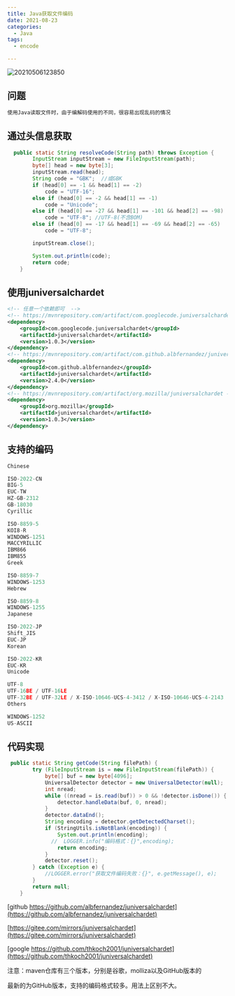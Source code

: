 ```yaml
---
title: Java获取文件编码
date: 2021-08-23
categories:
  - Java
tags:
  - encode

---
```



![20210506123850](https://cdn.jsdelivr.net/gh/qbmzc/images/md/20210506123850.png)

<!-- more -->

## 问题

```bash
使用Java读取文件时，由于编解码使用的不同，很容易出现乱码的情况
```

## 通过头信息获取

```java
  public static String resolveCode(String path) throws Exception {
        InputStream inputStream = new FileInputStream(path);
        byte[] head = new byte[3];
        inputStream.read(head);
        String code = "GBK";  //或GBK
        if (head[0] == -1 && head[1] == -2)
            code = "UTF-16";
        else if (head[0] == -2 && head[1] == -1)
            code = "Unicode";
        else if (head[0] == -27 && head[1] == -101 && head[2] == -98)
            code = "UTF-8"; //UTF-8(不含BOM)
        else if (head[0] == -17 && head[1] == -69 && head[2] == -65)
            code = "UTF-8";

        inputStream.close();

        System.out.println(code);
        return code;
    }
```

## 使用juniversalchardet

```xml
<!-- 任意一个依赖即可  -->
<!-- https://mvnrepository.com/artifact/com.googlecode.juniversalchardet/juniversalchardet -->
<dependency>
    <groupId>com.googlecode.juniversalchardet</groupId>
    <artifactId>juniversalchardet</artifactId>
    <version>1.0.3</version>
</dependency>
<!-- https://mvnrepository.com/artifact/com.github.albfernandez/juniversalchardet -->
<dependency>
    <groupId>com.github.albfernandez</groupId>
    <artifactId>juniversalchardet</artifactId>
    <version>2.4.0</version>
</dependency>
<!-- https://mvnrepository.com/artifact/org.mozilla/juniversalchardet -->
<dependency>
    <groupId>org.mozilla</groupId>
    <artifactId>juniversalchardet</artifactId>
    <version>1.0.3</version>
</dependency>
```

## 支持的编码

```js
Chinese

ISO-2022-CN
BIG-5
EUC-TW
HZ-GB-2312
GB-18030
Cyrillic

ISO-8859-5
KOI8-R
WINDOWS-1251
MACCYRILLIC
IBM866
IBM855
Greek

ISO-8859-7
WINDOWS-1253
Hebrew

ISO-8859-8
WINDOWS-1255
Japanese

ISO-2022-JP
Shift_JIS
EUC-JP
Korean

ISO-2022-KR
EUC-KR
Unicode

UTF-8
UTF-16BE / UTF-16LE
UTF-32BE / UTF-32LE / X-ISO-10646-UCS-4-3412 / X-ISO-10646-UCS-4-2143
Others

WINDOWS-1252
US-ASCII
```

## 代码实现

```java
 public static String getCode(String filePath) {
        try (FileInputStream is = new FileInputStream(filePath)) {
            byte[] buf = new byte[4096];
            UniversalDetector detector = new UniversalDetector(null);
            int nread;
            while ((nread = is.read(buf)) > 0 && !detector.isDone()) {
                detector.handleData(buf, 0, nread);
            }
            detector.dataEnd();
            String encoding = detector.getDetectedCharset();
            if (StringUtils.isNotBlank(encoding)) {
                System.out.println(encoding);
              //  LOGGER.info("编码格式：{}",encoding);
                return encoding;
            }
            detector.reset();
        } catch (Exception e) {
            //LOGGER.error("获取文件编码失败：{}", e.getMessage(), e);
        }
        return null;
    }
```

[github https://github.com/albfernandez/juniversalchardet](https://github.com/albfernandez/juniversalchardet)

[https://gitee.com/mirrors/juniversalchardet](https://gitee.com/mirrors/juniversalchardet)

[google https://github.com/thkoch2001/juniversalchardet](https://github.com/thkoch2001/juniversalchardet)

注意：maven仓库有三个版本，分别是谷歌，molliza以及GitHub版本的

最新的为GitHub版本，支持的编码格式较多。用法上区别不大。

